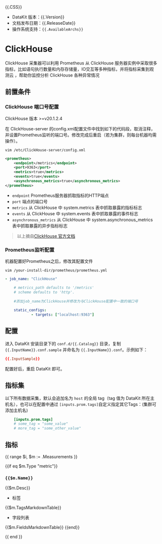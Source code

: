 {{.CSS}}

- DataKit 版本：{{.Version}}
- 文档发布日期：{{.ReleaseDate}}
- 操作系统支持：`{{.AvailableArchs}}`

# ClickHouse

ClickHouse 采集器可以利用 Prometheus 从 ClickHouse 服务器实例中采取很多指标，比如语句执行数量和内存存储量，IO交互等多种指标，并将指标采集到观测云 ，帮助你监控分析 ClickHouse 各种异常情况

## 前置条件
### ClickHouse 端口号配置

ClickHouse 版本 >=v20.1.2.4

在 ClickHouse-server 的config.xml配置文件中找到如下的代码段，取消注释，并设置Prometheus监听的端口号。修改完成后重启（若为集群，则每台机器均需操作）。
```shell
vim /etc/ClickHouse-server/config.xml
```
```xml
<prometheus>
    <endpoint>/metrics</endpoint>
    <port>9363</port>
    <metrics>true</metrics>
    <events>true</events>
    <asynchronous_metrics>true</asynchronous_metrics>
</prometheus>
```
- `endpoint` Prometheus服务器抓取指标的HTTP端点
- `port` 端点的端口号
- `metrics` 从 ClickHouse 中 system.metrics 表中抓取暴露的指标标志
- `events` 从 ClickHouse 中 system.events 表中抓取暴露的事件标志
- `asynchronous_metrics` 从 ClickHouse 中 system.asynchronous_metrics 表中抓取暴露的异步指标标志
> 以上摘自[ClickHouse 官方文档](https://ClickHouse.com/docs/en/operations/server-configuration-parameters/settings/#server_configuration_parameters-prometheus)

### Prometheus监听配置

机器配置好Prometheus之后，修改其配置文件
```shell
vim /your-install-dir/prometheus/prometheus.yml
```
```yaml
- job_name: "ClickHouse"

    # metrics_path defaults to '/metrics'
    # scheme defaults to 'http'.
    
    #添加job_name为ClickHouse并修改为与ClickHouse配置中一致的端口号
    
    static_configs:
            - targets: ["localhost:9363"]
```


## 配置

进入 DataKit 安装目录下的 `conf.d/{{.Catalog}}` 目录，复制 `{{.InputName}}.conf.sample` 并命名为 `{{.InputName}}.conf`。示例如下：

```toml
{{.InputSample}}
```

配置好后，重启 DataKit 即可。

## 指标集
以下所有数据采集，默认会追加名为 `host` 的全局 tag（tag 值为 DataKit 所在主机名），也可以在配置中通过 `[inputs.prom.tags]`自定义指定其它Tags：(集群可添加主机名)

``` toml
    [inputs.prom.tags]
    # some_tag = "some_value"
    # more_tag = "some_other_value"
```

## 指标

{{ range $i, $m := .Measurements }}

{{if eq $m.Type "metric"}}

### `{{$m.Name}}`
{{$m.Desc}}

-  标签

{{$m.TagsMarkdownTable}}

- 字段列表

{{$m.FieldsMarkdownTable}}
{{end}}

{{ end }}